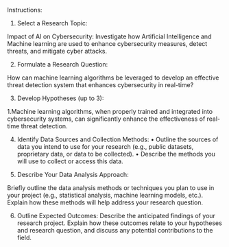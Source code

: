 Instructions:

1.	Select a Research Topic:
   
Impact of AI on Cybersecurity: Investigate how Artificial Intelligence and Machine learning are used to enhance cybersecurity measures, detect threats, and mitigate cyber attacks.

2.	Formulate a Research Question:
   
How can machine learning algorithms be leveraged to develop an effective threat detection system that enhances cybersecurity in real-time?

3.	Develop Hypotheses (up to 3):

   1.Machine learning algorithms, when properly trained and integrated into cybersecurity systems, can significantly enhance the effectiveness of real-time threat detection.
   

4.	Identify Data Sources and Collection Methods:
•	Outline the sources of data you intend to use for your research (e.g., public datasets, proprietary data, or data to be collected).
•	Describe the methods you will use to collect or access this data.

5.	Describe Your Data Analysis Approach:
   
Briefly outline the data analysis methods or techniques you plan to use in your project (e.g., statistical analysis, machine learning models, etc.). Explain how these methods will help address your research question.


6.	Outline Expected Outcomes:
Describe the anticipated findings of your research project. Explain how these outcomes relate to your hypotheses and research question, and discuss any potential contributions to the field.
